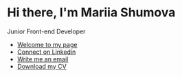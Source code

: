<h1>Hi there, I'm Mariia Shumova</h1>
<p>Junior Front-end Developer</p>

- <a href="https://shumova.github.io/" target="_blank">Welcome to my page</a>
- <a href="https://www.linkedin.com/in/shumova-mariia/" target="_blank">Connect on Linkedin</a>
- <a href="mailto:shumova.mariia@gmail.com" target="_blank">Write me an email</a>
- <a href="https://shumova.github.io/Resume-Mariia-Shumova.pdf" target="_blank">Download my CV</a>


<!--
**shumova/shumova** is a ✨ _special_ ✨ repository because its `README.md` (this file) appears on your GitHub profile.

Here are some ideas to get you started:

- 🔭 I’m currently working on ...
- 🌱 I’m currently learning ...
- 👯 I’m looking to collaborate on ...
- 🤔 I’m looking for help with ...
- 💬 Ask me about ...
- 📫 How to reach me: ...
- 😄 Pronouns: ...
- ⚡ Fun fact: ...
-->
